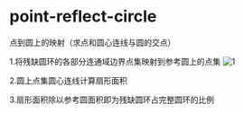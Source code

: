 # point-reflect-circle
点到圆上的映射（求点和圆心连线与圆的交点）

1.将残缺圆环的各部分连通域边界点集映射到参考圆上的点集
![1](https://user-images.githubusercontent.com/109158715/178690306-49487674-7a5f-47d7-987b-d989a08907a6.jpg)

2.圆上点集圆心连线计算扇形面积

3.扇形面积除以参考圆面积即为残缺圆环占完整圆环的比例

